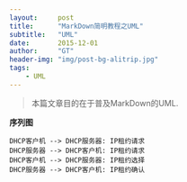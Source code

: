 ```yaml
---
layout:     post
title:      "MarkDown简明教程之UML"
subtitle:   "UML"
date:       2015-12-01
author:     "GT"
header-img: "img/post-bg-alitrip.jpg"
tags:
    - UML
---
```


> 本篇文章目的在于普及MarkDown的UML.


**序列图**  


```sequence
DHCP客户机 --> DHCP服务器: IP租约请求  
DHCP服务器 --> DHCP客户机: IP租约请求  
DHCP客户机 --> DHCP服务器: IP租约选择  
DHCP服务器 --> DHCP客户机: IP租约确认
```




